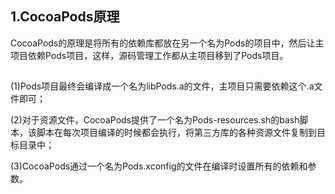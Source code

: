1.CocoaPods原理
---
CocoaPods的原理是将所有的依赖库都放在另一个名为Pods的项目中，然后让主项目依赖Pods项目，这样，源码管理工作都从主项目移到了Pods项目。

##
(1)Pods项目最终会编译成一个名为libPods.a的文件，主项目只需要依赖这个.a文件即可；

(2)对于资源文件，CocoaPods提供了一个名为Pods-resources.sh的bash脚本，该脚本在每次项目编译的时候都会执行，将第三方库的各种资源文件复制到目标目录中；

(3)CocoaPods通过一个名为Pods.xconfig的文件在编译时设置所有的依赖和参数。
